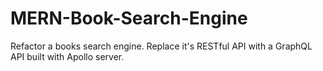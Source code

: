 # MERN-Book-Search-Engine
Refactor a books search engine. Replace it's RESTful API with a GraphQL API built with Apollo server.
